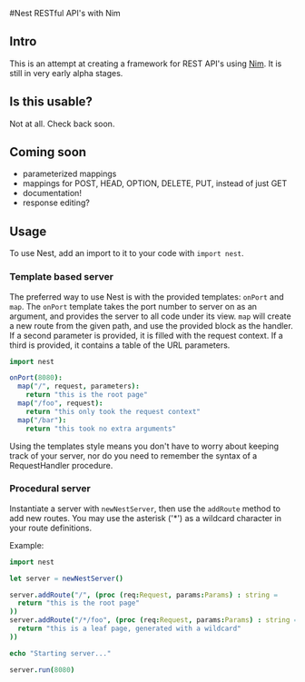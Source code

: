 #Nest
RESTful API's with Nim

## Intro
This is an attempt at creating a framework for REST API's using [Nim](http://nim-lang.org). It is still in very early alpha stages.

## Is this usable?
Not at all. Check back soon.

## Coming soon
- parameterized mappings
- mappings for POST, HEAD, OPTION, DELETE, PUT, instead of just GET
- documentation!
- response editing?

## Usage
To use Nest, add an import to it to your code with `import nest`.

### Template based server
The preferred way to use Nest is with the provided templates: `onPort` and `map`. The `onPort` template takes the port number to server on as an argument, and provides the server to all code under its view. `map` will create a new route from the given path, and use the provided block as the handler. If a second parameter is provided, it is filled with the request context. If a third is provided, it contains a table of the URL parameters.

```nim
import nest

onPort(8080):
  map("/", request, parameters):
    return "this is the root page"
  map("/foo", request):
    return "this only took the request context"
  map("/bar"):
    return "this took no extra arguments"
```

Using the templates style means you don't have to worry about keeping track of your server, nor do you need to remember the syntax of a RequestHandler procedure.

### Procedural server
Instantiate a server with `newNestServer`, then use the `addRoute` method to add new routes. You may use the asterisk ('*') as a wildcard character in your route definitions.

Example:
```nim
import nest

let server = newNestServer()

server.addRoute("/", (proc (req:Request, params:Params) : string =
  return "this is the root page"
))
server.addRoute("/*/foo", (proc (req:Request, params:Params) : string =
  return "this is a leaf page, generated with a wildcard"
))

echo "Starting server..."

server.run(8080)
```
